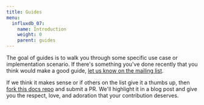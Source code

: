```yaml
---
title: Guides
menu:
  influxdb_07:
    name: Introduction
    weight: 0
    parent: guides
---
```


The goal of guides is to walk you through some specific use case or implementation scenario.
If there's something you've done recently that you think would make a good guide, [let us know on the mailing list](https://groups.google.com/forum/#!forum/influxdb).

If we think it makes sense or if others on the list give it a thumbs up, then [fork this docs repo](https://github.com/influxdb/influxdb.org) and submit a PR.
We'll highlight it in a blog post and give you the respect, love, and adoration that your contribution deserves.
